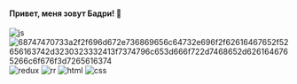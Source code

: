 #### Привет, меня зовут Бадри! 👋


 ![js](https://github.com/Badri1390/Badri1390/assets/118565535/2198bcaa-5800-40ef-9eb1-7030db5c545f) ![68747470733a2f2f696d672e736869656c64732e696f2f62616467652f52656163742d3230323332413f7374796c653d666f722d7468652d6261646765266c6f676f3d7265616374](https://github.com/Badri1390/Badri1390/assets/118565535/41c77577-f7a7-4c11-acd1-aba2dcfb8904) ![redux](https://github.com/Badri1390/Badri1390/assets/118565535/6d88cf0c-1b05-41c7-a321-c5d907f22fd3) ![rr](https://github.com/Badri1390/Badri1390/assets/118565535/6e726924-8446-403c-84c2-d9f30aa698a3) ![html](https://github.com/Badri1390/Badri1390/assets/118565535/598fa602-184b-4d27-be32-b9044ed387cc) ![css](https://github.com/Badri1390/Badri1390/assets/118565535/0d1a698b-aaf3-4194-9e9d-337d16a14fc5)





